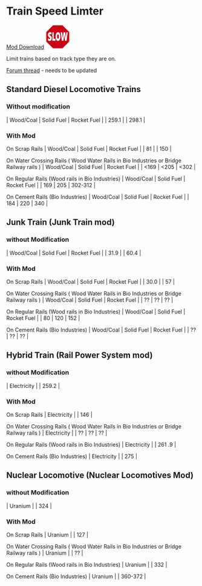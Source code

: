 # Train Speed Limter

[Mod Download](https://mods.factorio.com/mods/d3x0r/train-speed-limiter) ![icon](images/thumb.png)

Limit trains based on track type they are on.

[Forum thread](https://forums.factorio.com) - needs to be updated

## Standard Diesel Locomotive Trains
### Without modification
| Wood/Coal | Solid Fuel | Rocket Fuel |
| 259.1 | | 298.1 |

### With Mod

On Scrap Rails
| Wood/Coal | Solid Fuel | Rocket Fuel |
| 81 | | 150 |

On Water Crossing Rails ( Wood Water Rails in Bio Industries or Bridge Railway rails )
| Wood/Coal | Solid Fuel | Rocket Fuel |
| <169 | <205 | <302 |

On Regular Rails (Wood rails in Bio Industries)
| Wood/Coal | Solid Fuel | Rocket Fuel |
| 169 | 205 |  302-312 |

On Cement Rails (Bio Industries)
| Wood/Coal | Solid Fuel | Rocket Fuel |
| 184 | 220 |  340 |

## Junk Train (Junk Train mod)
### without Modification

| Wood/Coal | Solid Fuel | Rocket Fuel |
| 31.9 |  | 60.4 |

### With Mod

On Scrap Rails
| Wood/Coal | Solid Fuel | Rocket Fuel |
| 30.0 | | 57 |

On Water Crossing Rails ( Wood Water Rails in Bio Industries or Bridge Railway rails )
| Wood/Coal | Solid Fuel | Rocket Fuel |
| ?? | ?? | ?? |

On Regular Rails (Wood rails in Bio Industries)
| Wood/Coal | Solid Fuel | Rocket Fuel |
| 80 | 120 |  152 |

On Cement Rails (Bio Industries)
| Wood/Coal | Solid Fuel | Rocket Fuel |
| ?? | ?? | ?? |

## Hybrid Train (Rail Power System mod)
### without Modification

| Electricity |
| 259.2 |

### With Mod

On Scrap Rails
| Electricity |
| 146 |

On Water Crossing Rails ( Wood Water Rails in Bio Industries or Bridge Railway rails )
| Electricity |
| ?? | ?? | ?? |

On Regular Rails (Wood rails in Bio Industries)
| Electricity |
| 261 .9 |

On Cement Rails (Bio Industries)
| Electricity |
| 275 |

## Nuclear Locomotive (Nuclear Locomotives Mod)
### without Modification

| Uranium |
| 324 |

### With Mod

On Scrap Rails
| Uranium |
| 127 |

On Water Crossing Rails ( Wood Water Rails in Bio Industries or Bridge Railway rails )
| Uranium |
| ?? |

On Regular Rails (Wood rails in Bio Industries)
| Uranium |
| 332 |

On Cement Rails (Bio Industries)
| Uranium |
| 360-372 |





